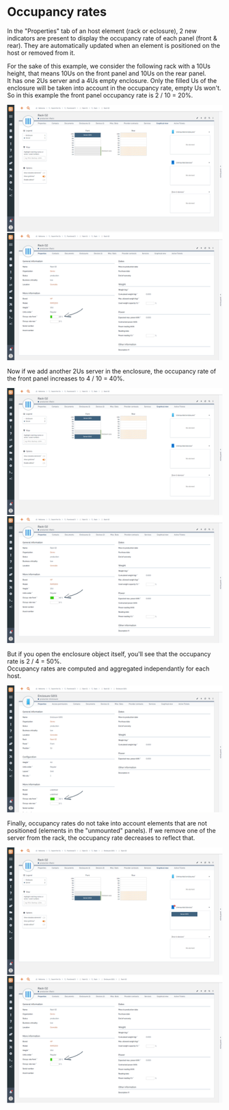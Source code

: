 # Occupancy rates

In the "Properties" tab of an host element (rack or eclosure), 2 new indicators are present to display the occupancy rate of each panel (front & rear). They are automatically updated when an element is positioned on the host or removed from it.

For the sake of this example, we consider the following rack with a 10Us height, that means 10Us on the front panel and 10Us on the rear panel. \
It has one 2Us server and a 4Us empty enclosure. Only the filled Us of the enclosure will be taken into account in the occupancy rate, empty Us won't. So in this example the front panel occupancy rate is 2 / 10 = 20%.

![](../img/feat--occupancy-rates--01.png)
![](../img/feat--occupancy-rates--02.png)

Now if we add another 2Us server in the enclosure, the occupancy rate of the front panel increases to 4 / 10 = 40%.

![](../img/feat--occupancy-rates--03.png)
![](../img/feat--occupancy-rates--04.png)

But if you open the enclosure object itself, you'll see that the occupancy rate is 2 / 4 = 50%. \
Occupancy rates are computed and aggregated independantly for each host.

![](../img/feat--occupancy-rates--05.png)

Finally, occupancy rates do not take into account elements that are not positioned (elements in the "unmounted" panels). If we remove one of the server from the rack, the occupancy rate decreases to reflect that.

![](../img/feat--occupancy-rates--06.png)
![](../img/feat--occupancy-rates--07.png)
